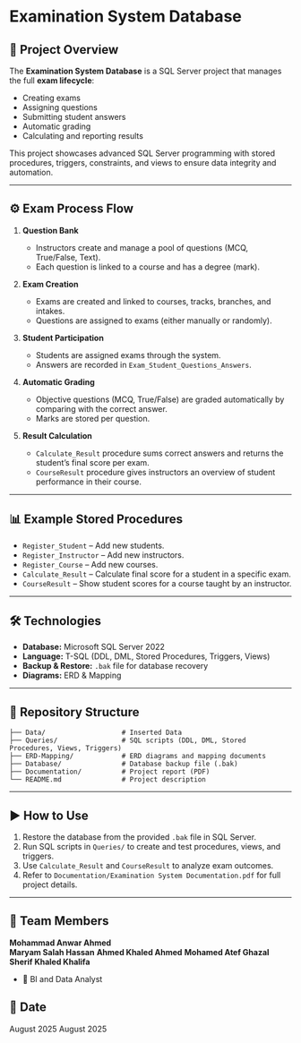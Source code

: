 # Examination System Database

## 📌 Project Overview
The **Examination System Database** is a SQL Server project that manages the full **exam lifecycle**:  
- Creating exams  
- Assigning questions  
- Submitting student answers  
- Automatic grading  
- Calculating and reporting results  

This project showcases advanced SQL Server programming with stored procedures, triggers, constraints, and views to ensure data integrity and automation.  

---

## ⚙️ Exam Process Flow
1. **Question Bank**  
   - Instructors create and manage a pool of questions (MCQ, True/False, Text).  
   - Each question is linked to a course and has a degree (mark).  

2. **Exam Creation**  
   - Exams are created and linked to courses, tracks, branches, and intakes.  
   - Questions are assigned to exams (either manually or randomly).  

3. **Student Participation**  
   - Students are assigned exams through the system.  
   - Answers are recorded in `Exam_Student_Questions_Answers`.  

4. **Automatic Grading**  
   - Objective questions (MCQ, True/False) are graded automatically by comparing with the correct answer.  
   - Marks are stored per question.  

5. **Result Calculation**  
   - `Calculate_Result` procedure sums correct answers and returns the student’s final score per exam.  
   - `CourseResult` procedure gives instructors an overview of student performance in their course.  

---

## 📊 Example Stored Procedures
- `Register_Student` – Add new students.  
- `Register_Instructor` – Add new instructors.  
- `Register_Course` – Add new courses.  
- `Calculate_Result` – Calculate final score for a student in a specific exam.  
- `CourseResult` – Show student scores for a course taught by an instructor.  

---

## 🛠️ Technologies
- **Database:** Microsoft SQL Server 2022  
- **Language:** T-SQL (DDL, DML, Stored Procedures, Triggers, Views)  
- **Backup & Restore:** `.bak` file for database recovery  
- **Diagrams:** ERD & Mapping  

---

## 📂 Repository Structure
```
├── Data/                   # Inserted Data
├── Queries/                # SQL scripts (DDL, DML, Stored Procedures, Views, Triggers)
├── ERD-Mapping/            # ERD diagrams and mapping documents
├── Database/               # Database backup file (.bak)
├── Documentation/          # Project report (PDF)
└── README.md               # Project description
```

---

## ▶️ How to Use
1. Restore the database from the provided `.bak` file in SQL Server.  
2. Run SQL scripts in `Queries/` to create and test procedures, views, and triggers.  
3. Use `Calculate_Result` and `CourseResult` to analyze exam outcomes.  
4. Refer to `Documentation/Examination System Documentation.pdf` for full project details.  

---

## 👤 Team Members
**Mohammad Anwar Ahmed**  
**Maryam Salah Hassan**
**Ahmed Khaled Ahmed**
**Mohamed Atef Ghazal**
**Sherif Khaled Khalifa**
- 💼 BI and Data Analyst   

## 📅 Date
August 2025
August 2025  

